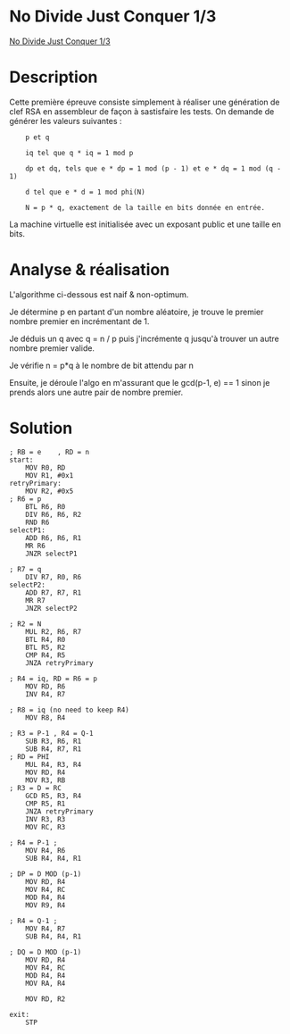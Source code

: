 # No Divide Just Conquer 1/3

[No Divide Just Conquer 1/3](https://hackropole.fr/fr/challenges/hardware/fcsc2025-hardware-no-divide-just-conquer-1/) 


# Description
Cette première épreuve consiste simplement à réaliser une génération de clef RSA en assembleur de façon à sastisfaire les tests. On demande de générer les valeurs suivantes :
``` 
    p et q

    iq tel que q * iq = 1 mod p

    dp et dq, tels que e * dp = 1 mod (p - 1) et e * dq = 1 mod (q - 1)

    d tel que e * d = 1 mod phi(N)

    N = p * q, exactement de la taille en bits donnée en entrée.
```
La machine virtuelle est initialisée avec un exposant public et une taille en bits.


# Analyse & réalisation
L'algorithme ci-dessous est naif & non-optimum.

Je détermine p en partant d'un nombre aléatoire, je trouve le premier nombre premier en incrémentant de 1.

Je déduis un q avec q = n / p puis j'incrémente q jusqu'à trouver un autre nombre premier valide.

Je vérifie n = p*q à le nombre de bit attendu par n

Ensuite, je déroule l'algo en m'assurant que le gcd(p-1, e) == 1 sinon je prends alors une autre pair de nombre premier.

# Solution
```
; RB = e    , RD = n 
start:      
    MOV R0, RD
    MOV R1, #0x1
retryPrimary:
    MOV R2, #0x5    
; R6 = p
    BTL R6, R0
    DIV R6, R6, R2
    RND R6
selectP1:
    ADD R6, R6, R1
    MR R6
    JNZR selectP1

; R7 = q
    DIV R7, R0, R6
selectP2:
    ADD R7, R7, R1
    MR R7
    JNZR selectP2

; R2 = N
    MUL R2, R6, R7
    BTL R4, R0
    BTL R5, R2
    CMP R4, R5 
    JNZA retryPrimary

; R4 = iq, RD = R6 = p    
    MOV RD, R6
    INV R4, R7        
     
; R8 = iq (no need to keep R4)    
    MOV R8, R4

; R3 = P-1 , R4 = Q-1    
    SUB R3, R6, R1        
    SUB R4, R7, R1    
; RD = PHI
    MUL R4, R3, R4
    MOV RD, R4
    MOV R3, RB    
; R3 = D = RC
    GCD R5, R3, R4
    CMP R5, R1
    JNZA retryPrimary
    INV R3, R3    
    MOV RC, R3
    
; R4 = P-1 ; 
    MOV R4, R6
    SUB R4, R4, R1    

; DP = D MOD (p-1)       
    MOV RD, R4
    MOV R4, RC
    MOD R4, R4
    MOV R9, R4

; R4 = Q-1 ; 
    MOV R4, R7
    SUB R4, R4, R1    

; DQ = D MOD (p-1)       
    MOV RD, R4
    MOV R4, RC
    MOD R4, R4
    MOV RA, R4

    MOV RD, R2

exit:
    STP
```